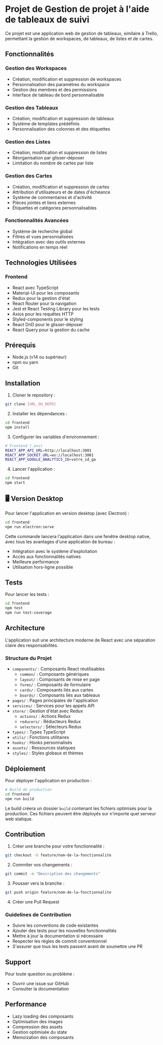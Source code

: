 # Projet de Gestion de projet à l'aide de tableaux de suivi

Ce projet est une application web de gestion de tableaux, similaire à Trello, permettant la gestion de workspaces, de tableaux, de listes et de cartes.

## Fonctionnalités

### Gestion des Workspaces

- Création, modification et suppression de workspaces
- Personnalisation des paramètres du workspace
- Gestion des membres et des permissions
- Interface de tableau de bord personnalisable

### Gestion des Tableaux

- Création, modification et suppression de tableaux
- Système de templates prédéfinis
- Personnalisation des colonnes et des étiquettes

### Gestion des Listes

- Création, modification et suppression de listes
- Réorganisation par glisser-déposer
- Limitation du nombre de cartes par liste

### Gestion des Cartes

- Création, modification et suppression de cartes
- Attribution d'utilisateurs et de dates d'échéance
- Système de commentaires et d'activité
- Pièces jointes et liens externes
- Étiquettes et catégories personnalisables

### Fonctionnalités Avancées

- Système de recherche global
- Filtres et vues personnalisées
- Intégration avec des outils externes
- Notifications en temps réel

## Technologies Utilisées

### Frontend

- React avec TypeScript
- Material-UI pour les composants
- Redux pour la gestion d'état
- React Router pour la navigation
- Jest et React Testing Library pour les tests
- Axios pour les requêtes HTTP
- Styled-components pour le styling
- React DnD pour le glisser-déposer
- React Query pour la gestion du cache

## Prérequis

- Node.js (v14 ou supérieur)
- npm ou yarn
- Git

## Installation

1. Cloner le repository :

```bash
git clone [URL_DU_REPO]
```

2. Installer les dépendances :

```bash
cd frontend
npm install
```

3. Configurer les variables d'environnement :

```bash
# Frontend (.env)
REACT_APP_API_URL=http://localhost:3001
REACT_APP_SOCKET_URL=ws://localhost:3001
REACT_APP_GOOGLE_ANALYTICS_ID=votre_id_ga
```

4. Lancer l'application :

```bash
cd frontend
npm start
```

## 🖥️ Version Desktop

Pour lancer l'application en version desktop (avec Electron) :

```bash
cd frontend
npm run electron:serve
```

Cette commande lancera l'application dans une fenêtre desktop native, avec tous les avantages d'une application de bureau :

- Intégration avec le système d'exploitation
- Accès aux fonctionnalités natives
- Meilleure performance
- Utilisation hors-ligne possible

## Tests

Pour lancer les tests :

```bash
cd frontend
npm test
npm run test:coverage
```

## Architecture

L'application suit une architecture moderne de React avec une séparation claire des responsabilités.

### Structure du Projet

- `components/` : Composants React réutilisables
  - `common/` : Composants génériques
  - `layout/` : Composants de mise en page
  - `forms/` : Composants de formulaire
  - `cards/` : Composants liés aux cartes
  - `boards/` : Composants liés aux tableaux
- `pages/` : Pages principales de l'application
- `services/` : Services pour les appels API
- `store/` : Gestion d'état avec Redux
  - `actions/` : Actions Redux
  - `reducers/` : Réducteurs Redux
  - `selectors/` : Sélecteurs Redux
- `types/` : Types TypeScript
- `utils/` : Fonctions utilitaires
- `hooks/` : Hooks personnalisés
- `assets/` : Ressources statiques
- `styles/` : Styles globaux et thèmes

## Déploiement

Pour déployer l'application en production :

```bash
# Build de production
cd frontend
npm run build
```

Le build créera un dossier `build` contenant les fichiers optimisés pour la production. Ces fichiers peuvent être déployés sur n'importe quel serveur web statique.

## Contribution

1. Créer une branche pour votre fonctionnalité :

```bash
git checkout -b feature/nom-de-la-fonctionnalite
```

2. Commiter vos changements :

```bash
git commit -m "Description des changements"
```

3. Pousser vers la branche :

```bash
git push origin feature/nom-de-la-fonctionnalite
```

4. Créer une Pull Request

### Guidelines de Contribution

- Suivre les conventions de code existantes
- Ajouter des tests pour les nouvelles fonctionnalités
- Mettre à jour la documentation si nécessaire
- Respecter les règles de commit conventionnel
- S'assurer que tous les tests passent avant de soumettre une PR

## Support

Pour toute question ou problème :

- Ouvrir une issue sur GitHub
- Consulter la documentation

## Performance

- Lazy loading des composants
- Optimisation des images
- Compression des assets
- Gestion optimisée du state
- Memoization des composants

```

```
